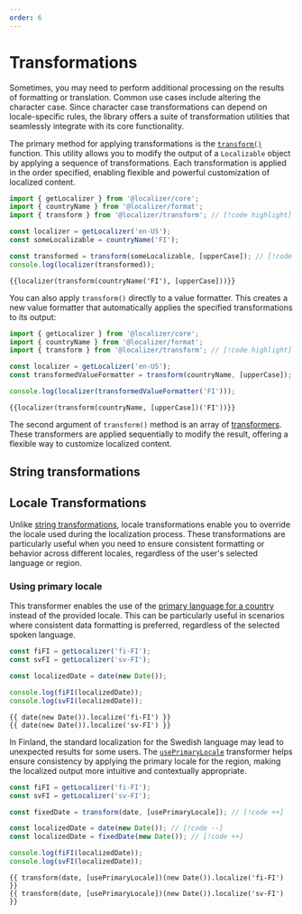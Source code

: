 ```yaml
---
order: 6
---
```


# Transformations <Package name="transform"/>

<script setup>
import { getLocalizer } from '@localizer/core';
import { date, countryName } from '@localizer/format';
import { transform, upperCase, usePrimaryLocale } from '@localizer/transform';

const localizer = getLocalizer('en-US');
</script>

Sometimes, you may need to perform additional processing on the results of formatting or translation. Common use cases include altering the character case. Since character case transformations can depend on locale-specific rules, the library offers a suite of transformation utilities that seamlessly integrate with its core functionality.

The primary method for applying transformations is the [`transform()`](../../api/_localizer/transform/transform/index.md) function. This utility allows you to modify the output of a `Localizable` object by applying a sequence of transformations. Each transformation is applied in the order specified, enabling flexible and powerful customization of localized content.

```typescript
import { getLocalizer } from '@localizer/core';
import { countryName } from '@localizer/format';
import { transform } from '@localizer/transform'; // [!code highlight]

const localizer = getLocalizer('en-US');
const someLocalizable = countryName('FI');

const transformed = transform(someLocalizable, [upperCase]); // [!code highlight]
console.log(localizer(transformed));
```

```console-vue
{{localizer(transform(countryName('FI'), [upperCase]))}}
```

You can also apply `transform()` directly to a value formatter. This creates a new value formatter that automatically applies the specified transformations to its output:

```typescript
import { getLocalizer } from '@localizer/core';
import { countryName } from '@localizer/format';
import { transform } from '@localizer/transform'; // [!code highlight]

const localizer = getLocalizer('en-US');
const transformedValueFormatter = transform(countryName, [upperCase]); // [!code highlight]

console.log(localizer(transformedValueFormatter('FI')));
```

```console-vue
{{localizer(transform(countryName, [upperCase])('FI'))}}
```

The second argument of `transform()` method is an array of [transformers](../../api/_localizer/transform/Transformer/index.md). These transformers are applied sequentially to modify the result, offering a flexible way to customize localized content.

## String transformations

<Entities type="transformer" />

## Locale Transformations

Unlike [string transformations](#string-transformations), locale transformations enable you to override the locale used during the localization process. These transformations are particularly useful when you need to ensure consistent formatting or behavior across different locales, regardless of the user's selected language or region.

### Using primary locale <Preview/>

This transformer enables the use of the [primary language for a country](../../introduction/helpers.md#getting-primary-locale) instead of the provided locale. This can be particularly useful in scenarios where consistent data formatting is preferred, regardless of the selected spoken language.

```typescript
const fiFI = getLocalizer('fi-FI');
const svFI = getLocalizer('sv-FI');

const localizedDate = date(new Date());

console.log(fiFI(localizedDate));
console.log(svFI(localizedDate));
```

```console-vue
{{ date(new Date()).localize('fi-FI') }}
{{ date(new Date()).localize('sv-FI') }}
```

In Finland, the standard localization for the Swedish language may lead to unexpected results for some users. The [`usePrimaryLocale`](../../api/_localizer/transform/usePrimaryLocale/index.md) transformer helps ensure consistency by applying the primary locale for the region, making the localized output more intuitive and contextually appropriate.

```typescript
const fiFI = getLocalizer('fi-FI');
const svFI = getLocalizer('sv-FI');

const fixedDate = transform(date, [usePrimaryLocale]); // [!code ++]

const localizedDate = date(new Date()); // [!code --]
const localizedDate = fixedDate(new Date()); // [!code ++]

console.log(fiFI(localizedDate));
console.log(svFI(localizedDate));
```

```console-vue
{{ transform(date, [usePrimaryLocale])(new Date()).localize('fi-FI') }}
{{ transform(date, [usePrimaryLocale])(new Date()).localize('sv-FI') }}
```
